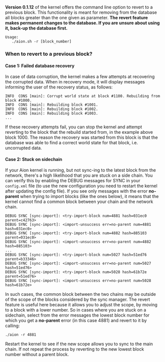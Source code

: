 **Version 0.1.12** of the kernel offers the command line option to revert to a previous block. This functionality is meant for removing from the database all blocks greater than the one given as parameter. **The revert feature makes permanent changes to the database. If you are unsure about using it, back-up the database first.**

```
Usage: 
   ./aion.sh -r [block_number]
```

### When to revert to a previous block?

#### Case 1: Failed database recovery
In case of data corruption, the kernel makes a few attempts at recovering the corrupted data.
When in recovery mode, it will display messages informing the user of the recovery status, as follows:
```
INFO  CONS [main]: Corrupt world state at block #1100. Rebuilding from block #1000.
INFO  CONS [main]: Rebuilding block #1001.
INFO  CONS [main]: Rebuilding block #1002.
INFO  CONS [main]: Rebuilding block #1003.
...
```
If these recovery attempts fail, you can stop the kernel and attempt reverting to the block that the rebuild started from, in the example above block 1000. The reason the recovery was started from this block is that the database was able to find a correct world state for that block, i.e. uncorrupted data.

#### Case 2: Stuck on sidechain

If your Aion kernel is running, but not sync-ing to the latest block from the network, there's a high likelihood that you are stuck on a side chain. You can verify this by enabling the DEBUG messages for SYNC in your `config.xml` file (to use the new configuration you need to restart the kernel after updating the config file).
If you see only messages with the error **no-parent** when trying to import blocks (like the ones below), it means that the kernel cannot find a common block between your chain and the network chain.
```
DEBUG SYNC [sync-import]: <try-import-block num=4881 hash=031ec0 parent=c42763>
DEBUG SYNC [sync-import]: <import-unsuccess err=no-parent num=4881 hash=031ec0>
DEBUG SYNC [sync-import]: <try-import-block num=4882 hash=885103 parent=031ec0>
DEBUG SYNC [sync-import]: <import-unsuccess err=no-parent num=4882 hash=885103>
...
DEBUG SYNC [sync-import]: <try-import-block num=5027 hash=51ed76 parent=b33346>
DEBUG SYNC [sync-import]: <import-unsuccess err=no-parent num=5027 hash=51ed76>
DEBUG SYNC [sync-import]: <try-import-block num=5028 hash=61b72e parent=51ed76>
DEBUG SYNC [sync-import]: <import-unsuccess err=no-parent num=5028 hash=61b72e>
```
In such cases, the common block between the two chains may be outside of the scope of the blocks considered by the sync manager. The revert feature is useful here because it allows you to adjust the scope, by moving to a block with a lower number. So in cases where you are stuck on a sidechain, select from the error messages the lowest block number for which you get a **no-parent** error (in this case 4881) and revert to it by calling:
```
./aion -r 4881
```
Restart the kernel to see if the new scope allows you to sync to the main chain. If not repeat the process by reverting to the new lowest block number without a parent block.
